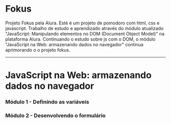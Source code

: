 # Fokus
Projeto Fokus pela Alura. Esté é um projeto de pomodoro com html, css e javascript. 
Trabalho de estudo e aprendizado através do módulo atualizado "JavaScript: Manipulando elementos no DOM (Document Object Model)" na plataforma Alura.
Continuando o estudo sobre js com o DOM, o módulo "JavaScript na Web: armazenando dados no navegador" continua aprimorando o o projeto fokus.

---

# JavaScript na Web: armazenando dados no navegador

### Módulo 1 - Definindo as variáveis

### Módulo 2 - Desenvolvendo o formulário


